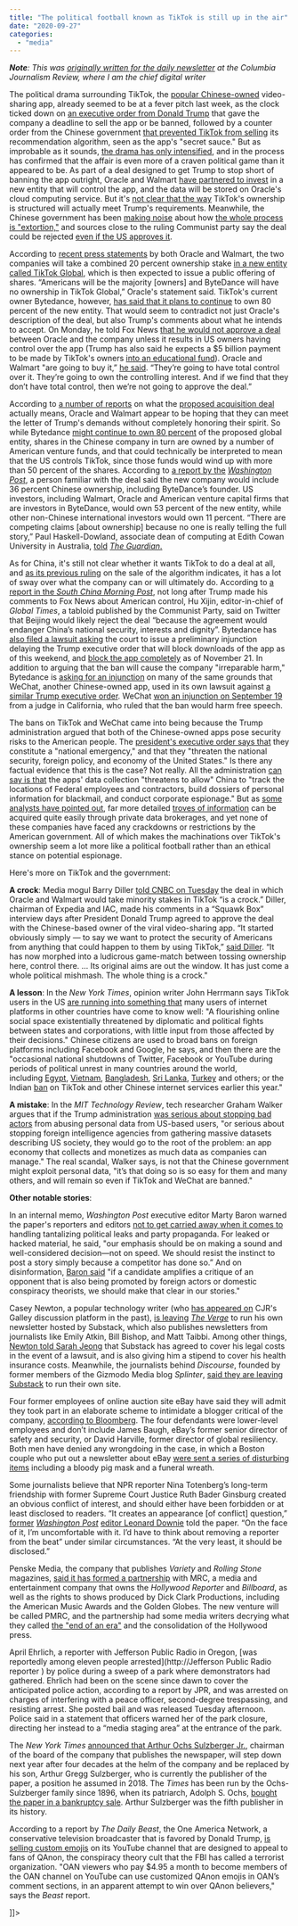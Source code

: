 ```yaml
---
title: "The political football known as TikTok is still up in the air"
date: "2020-09-27"
categories: 
  - "media"
---
```


**_Note_**_: This was [originally written for the daily newsletter](https://www.cjr.org/the_media_today/tiktok-a-political-football-is-still-up-in-the-air.php) at the Columbia Journalism Review, where I am the chief digital writer_

The political drama surrounding TikTok, the [popular Chinese-owned](https://wallaroomedia.com/blog/social-media/tiktok-statistics/#:~:text=TikTok%20Statistics%20%E2%80%93%20Updated%20August%202020,be%20on%20TikTok%20right%20now.) video-sharing app, already seemed to be at a fever pitch last week, as the clock ticked down on [an executive order from Donald Trump](https://apnews.com/719d8c83f689929c9c9d8c9aa5593fc8) that gave the company a deadline to sell the app or be banned, followed by a counter order from the Chinese government [that prevented TikTok from selling](https://www.cjr.org/the_media_today/china-throws-a-wrench-into-tiktok-acquisition-plans.php) its recommendation algorithm, seen as the app's "secret sauce." But as improbable as it sounds, [the drama has only intensified](https://www.washingtonpost.com/technology/2020/09/21/tiktok-oracle-uncertain-deal/), and in the process has confirmed that the affair is even more of a craven political game than it appeared to be. As part of a deal designed to get Trump to stop short of banning the app outright, Oracle and Walmart [have partnered to invest](https://www.washingtonpost.com/business/2020/09/19/trump-tiktok/?itid=lk_inline_manual_4) in a new entity that will control the app, and the data will be stored on Oracle's cloud computing service. But it's [not clear that the way](https://www.washingtonpost.com/technology/2020/09/21/tiktok-oracle-uncertain-deal/) TikTok's ownership is structured will actually meet Trump's requirements. Meanwhile, the Chinese government has been [making noise](https://variety.com/2020/digital/news/china-wont-approve-tiktok-deal-oracle-walmart-trump-1234780462/) about how [the whole process is "extortion,"](https://www.bloomberg.com/news/articles/2020-09-23/china-state-media-blasts-u-s-for-extortion-in-tiktok-deal) and sources close to the ruling Communist party say the deal could be rejected [even if the US approves it](https://www.scmp.com/news/china/science/article/3102438/donald-trump-says-hell-cancel-tiktok-oracle-deal-if-bytedance).

According to [recent press statements](https://www.theverge.com/2020/9/21/21448983/tiktok-oracle-bytedance-chinese-ownership-global-trump-deal) by both Oracle and Walmart, the two companies will take a combined 20 percent ownership stake [in a new entity called TikTok Global](https://www.theverge.com/2020/9/21/21448983/tiktok-oracle-bytedance-chinese-ownership-global-trump-deal), which is then expected to issue a public offering of shares. “Americans will be the majority \[owners\] and ByteDance will have no ownership in TikTok Global,” Oracle's statement said. TikTok's current owner Bytedance, however, [has said that it plans to continue](https://www.washingtonpost.com/world/asia_pacific/tiktok-says-oracle-can-review-its-source-code-but-deal-wont-allow-tech-transfers/2020/09/21/ad48aebe-fbb9-11ea-b0e4-350e4e60cc91_story.html?itid=lk_inline_manual_10) to own 80 percent of the new entity. That would seem to contradict not just Oracle's description of the deal, but also Trump's comments about what he intends to accept. On Monday, he told Fox News [that he would not approve a deal](https://www.scmp.com/news/china/science/article/3102438/donald-trump-says-hell-cancel-tiktok-oracle-deal-if-bytedance) between Oracle and the company unless it results in US owners having control over the app (Trump has also said he expects a $5 billion payment to be made by TikTok's owners [into an educational fund](https://www.cnn.com/2020/09/20/business/trump-education-fund/index.html)). Oracle and Walmart "are going to buy it,” [he said](https://www.scmp.com/news/china/science/article/3102438/donald-trump-says-hell-cancel-tiktok-oracle-deal-if-bytedance). “They’re going to have total control over it. They’re going to own the controlling interest. And if we find that they don’t have total control, then we’re not going to approve the deal.”

According to [a number of reports](https://www.washingtonpost.com/technology/2020/09/21/tiktok-oracle-uncertain-deal/) on what the [proposed acquisition deal](https://www.wsj.com/articles/tiktok-ban-zero-hour-haggling-with-trump-doubts-in-china-and-a-deal-in-limbo-11600728388) actually means, Oracle and Walmart appear to be hoping that they can meet the letter of Trump's demands without completely honoring their spirit. So while Bytedance [might continue to own 80 percent](https://www.washingtonpost.com/world/asia_pacific/tiktok-says-oracle-can-review-its-source-code-but-deal-wont-allow-tech-transfers/2020/09/21/ad48aebe-fbb9-11ea-b0e4-350e4e60cc91_story.html?itid=lk_inline_manual_10) of the proposed global entity, shares in the Chinese company in turn are owned by a number of American venture funds, and that could technically be interpreted to mean that the US controls TikTok, since those funds would wind up with more than 50 percent of the shares. According to [a report by the](https://www.washingtonpost.com/technology/2020/09/21/tiktok-oracle-uncertain-deal/) _[Washington Post](https://www.washingtonpost.com/technology/2020/09/21/tiktok-oracle-uncertain-deal/)_, a person familiar with the deal said the new company would include 36 percent Chinese ownership, including ByteDance’s founder. US investors, including Walmart, Oracle and American venture capital firms that are investors in ByteDance, would own 53 percent of the new entity, while other non-Chinese international investors would own 11 percent. “There are competing claims \[about ownership\] because no one is really telling the full story,” Paul Haskell-Dowland, associate dean of computing at Edith Cowan University in Australia, [told](https://www.theguardian.com/technology/2020/sep/22/tiktok-sale-the-reasons-behind-it-and-the-new-deal) _[The Guardian](https://www.theguardian.com/technology/2020/sep/22/tiktok-sale-the-reasons-behind-it-and-the-new-deal)_[.](https://www.theguardian.com/technology/2020/sep/22/tiktok-sale-the-reasons-behind-it-and-the-new-deal)

As for China, it's still not clear whether it wants TikTok to do a deal at all, and [as its previous ruling](https://www.wsj.com/articles/tiktok-deal-talks-are-snarled-over-fate-of-apps-algorithms-11598995674?mod=djemalertNEWS) on the sale of the algorithm indicates, it has a lot of sway over what the company can or will ultimately do. According to [a report in the _South China Morning Post_](https://www.scmp.com/news/china/science/article/3102438/donald-trump-says-hell-cancel-tiktok-oracle-deal-if-bytedance), not long after Trump made his comments to Fox News about American control, Hu Xijin, editor-in-chief of _Global Times_, a tabloid published by the Communist Party, said on Twitter that Beijing would likely reject the deal “because the agreement would endanger China’s national security, interests and dignity”. Bytedance has [also filed a lawsuit asking](https://www.bloomberg.com/news/articles/2020-09-23/tiktok-asks-u-s-court-to-intervene-against-trump-ban) the court to issue a preliminary injunction delaying the Trump executive order that will block downloads of the app as of this weekend, and [block the app completely](https://www.nytimes.com/2020/09/18/business/trump-tik-tok-wechat-ban.html) as of November 21. In addition to arguing that the ban will cause the company "irreparable harm," Bytedance is [asking for an injunction](https://www.nytimes.com/2020/09/23/technology/tiktok-injunction-ban-app.html) on many of the same grounds that WeChat, another Chinese-owned app, used in its own lawsuit against [a similar Trump executive order](https://www.whitehouse.gov/presidential-actions/executive-order-addressing-threat-posed-wechat/). WeChat [won an injunction on September 19](https://www.nytimes.com/2020/09/20/business/economy/court-wechat-ban.html) from a judge in California, who ruled that the ban would harm free speech.

The bans on TikTok and WeChat came into being because the Trump administration argued that both of the Chinese-owned apps pose security risks to the American people. The [president's executive order says that](https://www.whitehouse.gov/presidential-actions/executive-order-addressing-threat-posed-tiktok/) they constitute a "national emergency," and that they "threaten the national security, foreign policy, and economy of the United States." Is there any factual evidence that this is the case? Not really. All the administration [can say is that](https://www.whitehouse.gov/presidential-actions/executive-order-addressing-threat-posed-tiktok/) the apps' data collection "threatens to allow" China to "track the locations of Federal employees and contractors, build dossiers of personal information for blackmail, and conduct corporate espionage." But as [some analysts have pointed out](https://www.lawfareblog.com/unpacking-tiktok-mobile-apps-and-national-security-risks), far more detailed [troves of information](https://www.technologyreview.com/2020/09/21/1008620/wechat-tiktok-ban-china-us-security-policy-opinion/) can be acquired quite easily through private data brokerages, and yet none of these companies have faced any crackdowns or restrictions by the American government. All of which makes the machinations over TikTok's ownership seem a lot more like a political football rather than an ethical stance on potential espionage.

Here's more on TikTok and the government:

**A crock**: Media mogul Barry Diller [told CNBC on Tuesday](https://www.cnbc.com/2020/09/22/barry-diller-on-tiktok-deal-the-whole-thing-is-a-crock.html) the deal in which Oracle and Walmart would take minority stakes in TikTok “is a crock.” Diller, chairman of Expedia and IAC, made his comments in a “Squawk Box” interview days after President Donald Trump agreed to approve the deal with the Chinese-based owner of the viral video-sharing app. “It started obviously simply — to say we want to protect the security of Americans from anything that could happen to them by using TikTok,” [said Diller](https://www.cnbc.com/2020/09/22/barry-diller-on-tiktok-deal-the-whole-thing-is-a-crock.html). “It has now morphed into a ludicrous game-match between tossing ownership here, control there. … Its original aims are out the window. It has just come a whole political mishmash. The whole thing is a crock."

**A lesson**: In the _New York Times_, opinion writer John Herrmann says TikTok users in the US [are running into something that](https://www.nytimes.com/2020/09/22/style/tiktok-ban-geopolitics.html) many users of internet platforms in other countries have come to know well: "A flourishing online social space existentially threatened by diplomatic and political fights between states and corporations, with little input from those affected by their decisions." Chinese citizens are used to broad bans on foreign platforms including Facebook and Google, he says, and then there are the "occasional national shutdowns of Twitter, Facebook or YouTube during periods of political unrest in many countries around the world, including [Egypt](https://techcrunch.com/2011/01/25/twitter-blocked-egypt/), [Vietnam](https://techcrunch.com/2016/05/17/facebook-blocked-in-vietnam-over-the-weekend-due-to-citizen-protests/), [Bangladesh](http://news.bbc.co.uk/2/hi/7932659.stm), [Sri Lanka](https://www.cnn.com/2019/04/23/tech/facebook-ban-sri-lanka-intl/index.html), [Turkey](https://netblocks.org/reports/social-media-blocked-in-turkey-as-idlib-military-crisis-escalates-r8VWGXA5) and others; or the Indian [ban](https://www.nytimes.com/2020/06/29/world/asia/tik-tok-banned-india-china.html) on TikTok and other Chinese internet services earlier this year."

**A mistake**: In the _MIT Technology Review_, tech researcher Graham Walker argues that if the Trump administration [was serious about stopping bad actors](https://www.technologyreview.com/2020/09/21/1008620/wechat-tiktok-ban-china-us-security-policy-opinion/) from abusing personal data from US-based users, "or serious about stopping foreign intelligence agencies from gathering massive datasets describing US society, they would go to the root of the problem: an app economy that collects and monetizes as much data as companies can manage." The real scandal, Walker says, is not that the Chinese government might exploit personal data, "it’s that doing so is so easy for them and many others, and will remain so even if TikTok and WeChat are banned."

**Other notable stories**:

In an internal memo, _Washington Post_ executive editor Marty Baron warned the paper's reporters and editors [not to get carried away when it comes to](https://www.vanityfair.com/news/2020/09/marty-baron-warns-wapo-staff-about-covering-hacked-materials) handling tantalizing political leaks and party propaganda. For leaked or hacked material, he said, "our emphasis should be on making a sound and well-considered decision—not on speed. We should resist the instinct to post a story simply because a competitor has done so.” And on disinformation, [Baron said](https://www.vanityfair.com/news/2020/09/marty-baron-warns-wapo-staff-about-covering-hacked-materials) "if a candidate amplifies a critique of an opponent that is also being promoted by foreign actors or domestic conspiracy theorists, we should make that clear in our stories."

Casey Newton, a popular technology writer (who [has appeared on](https://galley.cjr.org/public/conversations/-M4uBJ2xD4EueeXJ1AUK) CJR's Galley discussion platform in the past), [is leaving](https://www.platformer.news/p/welcome-to-platformer) _[The Verge](https://www.platformer.news/p/welcome-to-platformer)_ to run his own newsletter hosted by Substack, which also publishes newsletters from journalists like Emily Atkin, Bill Bishop, and Matt Taibbi. Among other things, [Newton told Sarah Jeong](https://onezero.medium.com/casey-newton-on-leaving-the-verge-for-substack-and-the-future-of-tech-journalism-974a646375fa) that Substack has agreed to cover his legal costs in the event of a lawsuit, and is also giving him a stipend to cover his health insurance costs. Meanwhile, the journalists behind _Discourse_, founded by former members of the Gizmodo Media blog _Splinter_, [said they are leaving Substack](https://discourseblog.substack.com/p/begin-again) to run their own site.

Four former employees of online auction site eBay have said they will admit they took part in an elaborate scheme to intimidate a blogger critical of the company, [according to Bloomberg](https://www.bloomberg.com/news/articles/2020-09-23/four-ex-ebay-employees-to-admit-guilt-in-cyberstalking-scheme). The four defendants were lower-level employees and don’t include James Baugh, eBay’s former senior director of safety and security, or David Harville, former director of global resiliency. Both men have denied any wrongdoing in the case, in which a Boston couple who put out a newsletter about eBay [were sent a series of disturbing items](https://www.npr.org/2020/06/15/877659807/feds-former-ebay-employees-sent-newsletter-writers-roaches-spiders-and-pornograp) including a bloody pig mask and a funeral wreath.

Some journalists believe that NPR reporter Nina Totenberg’s long-term friendship with former Supreme Court Justice Ruth Bader Ginsburg created an obvious conflict of interest, and should either have been forbidden or at least disclosed to readers. “It creates an appearance \[of conflict\] question,” [former](https://www.washingtonpost.com/lifestyle/media/nina-totenberg-ruth-bader-ginsburg/2020/09/21/ed34868a-fc1b-11ea-8d05-9beaaa91c71f_story.html?outputType=amp) _[Washington Post](https://www.washingtonpost.com/lifestyle/media/nina-totenberg-ruth-bader-ginsburg/2020/09/21/ed34868a-fc1b-11ea-8d05-9beaaa91c71f_story.html?outputType=amp)_ [editor Leonard Downie](https://www.washingtonpost.com/lifestyle/media/nina-totenberg-ruth-bader-ginsburg/2020/09/21/ed34868a-fc1b-11ea-8d05-9beaaa91c71f_story.html?outputType=amp) told the paper. “On the face of it, I’m uncomfortable with it. I’d have to think about removing a reporter from the beat” under similar circumstances. “At the very least, it should be disclosed.”

Penske Media, the company that publishes _Variety_ and _Rolling Stone_ magazines, [said it has formed a partnership](https://variety.com/2020/biz/news/variety-hollywood-reporter-pmc-joint-venture-mrc-1234780379/) with MRC, a media and entertainment company that owns the _Hollywood Reporter_ and _Billboard_, as well as the rights to shows produced by Dick Clark Productions, including the American Music Awards and the Golden Globes. The new venture will be called PMRC, and the partnership had some media writers decrying what they called [the "end of an era"](https://twitter.com/benyt/status/1308811564963815425) and the consolidation of the Hollywood press.

April Ehrlich, a reporter with Jefferson Public Radio in Oregon, [was reportedly among eleven people arrested](http://Jefferson Public Radio reporter ) by police during a sweep of a park where demonstrators had gathered. Ehrlich had been on the scene since dawn to cover the anticipated police action, according to a report by JPR, and was arrested on charges of interfering with a peace officer, second-degree trespassing, and resisting arrest. She posted bail and was released Tuesday afternoon. Police said in a statement that officers warned her of the park closure, directing her instead to a “media staging area” at the entrance of the park.

The _New York Times_ [announced that Arthur Ochs Sulzberger Jr.](https://www.businesswire.com/news/home/20200923005909/en/Arthur-Ochs-Sulzberger-Jr.-Retire-Chairman-New), chairman of the board of the company that publishes the newspaper, will step down next year after four decades at the helm of the company and be replaced by his son, Arthur Gregg Sulzberger, who is currently the publisher of the paper, a position he assumed in 2018. The _Times_ has been run by the Ochs-Sulzberger family since 1896, when its patriarch, Adolph S. Ochs, [bought the paper in a bankruptcy sale](https://www.nytimes.com/2020/09/23/business/media/arthur-sulzberger-retirement.html). Arthur Sulzberger was the fifth publisher in its history.

According to a report by _The Daily Beast_, the One America Network, a conservative television broadcaster that is favored by Donald Trump, [is selling custom emojis](https://www.thedailybeast.com/trumpy-right-wing-cable-network-is-now-selling-emojis-to-qanon-cultists?scrolla=5eb6d68b7fedc32c19ef33b4) on its YouTube channel that are designed to appeal to fans of QAnon, the conspiracy theory cult that the FBI has called a terrorist organization. "OAN viewers who pay $4.95 a month to become members of the OAN channel on YouTube can use customized QAnon emojis in OAN’s comment sections, in an apparent attempt to win over QAnon believers," says the _Beast_ report.

\]\]>

